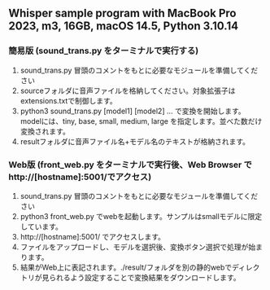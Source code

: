## Whisper sample program with MacBook Pro 2023, m3, 16GB, macOS 14.5, Python 3.10.14

### 簡易版 (sound_trans.py をターミナルで実行する)

1. sound_trans.py 冒頭のコメントをもとに必要なモジュールを準備してください
2. sourceフォルダに音声ファイルを格納してください。対象拡張子はextensions.txtで制御します。
3. python3 sound_trans.py [model1] [model2] ...
   で変換を開始します。modelには、tiny, base, small, medium, large を指定します。並べた数だけ変換されます。
4. resultフォルダに音声ファイル名+モデル名のテキストが格納されます。

### Web版 (front_web.py をターミナルで実行後、Web Browser で http://[hostname]:5001/でアクセス)

1. sound_trans.py 冒頭のコメントをもとに必要なモジュールを準備してください
2. python3 front_web.py でwebを起動します。サンプルはsmallモデルに限定しています。
3. http://[hostname]:5001/ でアクセスします。
4. ファイルをアップロードし、モデルを選択後、変換ボタン選択で処理が始まります。
5. 結果がWeb上に表記されます。./result/フォルダを別の静的webでディレクトリが見られるよう設定することで変換結果をダウンロードします。
